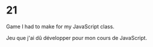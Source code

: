 # 21

Game I had to make for my JavaScript class.

Jeu que j'ai dû développer pour mon cours de JavaScript.